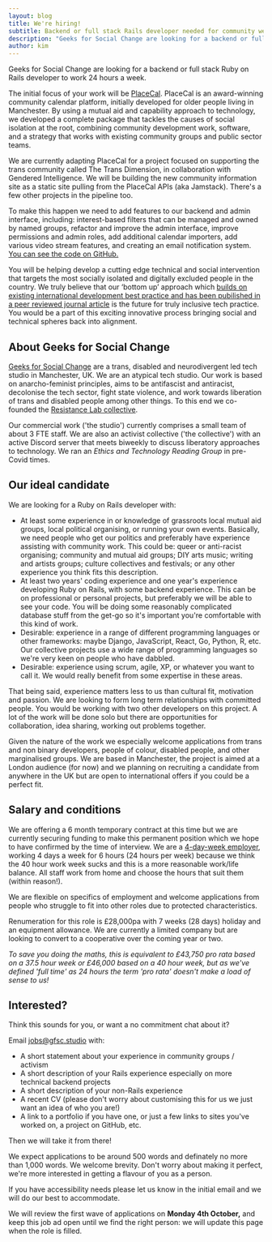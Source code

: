 ```yaml
---
layout: blog
title: We're hiring!
subtitle: Backend or full stack Rails developer needed for community web project
description: "Geeks for Social Change are looking for a backend or full stack Ruby on Rails developer to work 24 hours a week. The initial focus of your work will be PlaceCal, our award-winning community calendar platform"
author: kim
---
```


Geeks for Social Change are looking for a backend or full stack Ruby on Rails developer to work 24 hours a week. 

The initial focus of your work will be [PlaceCal](https://placecal.org/). PlaceCal is an award-winning community calendar platform, initially developed for older people living in Manchester. By using a mutual aid and capability approach to technology, we developed a complete package that tackles the causes of social isolation at the root, combining community development work, software, and a strategy that works with existing community groups and public sector teams. 

We are currently adapting PlaceCal for a project focused on supporting the trans community called The Trans Dimension, in collaboration with Gendered Intelligence. We will be building the new community information site as a static site pulling from the PlaceCal APIs (aka Jamstack). There's a few other projects in the pipeline too.

To make this happen we need to add features to our backend and admin interface, including: interest-based filters that can be managed and owned by named groups, refactor and improve the admin interface, improve permissions and admin roles, add additional calendar importers, add various video stream features, and creating an email notification system. [You can see the code on GitHub.](https://github.com/geeksforsocialchange/PlaceCal)

You will be helping develop a cutting edge technical and social intervention that targets the most socially isolated and digitally excluded people in the country. We truly believe that our ‘bottom up’ approach which [builds on existing international development best practice and has been pubilished in a peer reviewed journal article](https://www.tandfonline.com/doi/full/10.1080/1369118X.2020.1767173) is the future for truly inclusive tech practice. You would be a part of this exciting innovative process bringing social and technical spheres back into alignment.

## About Geeks for Social Change

[Geeks for Social Change](https://gfsc.studio/) are a trans, disabled and neurodivergent led tech studio in Manchester, UK. We are an atypical tech studio. Our work is based on anarcho-feminist principles, aims to be antifascist and antiracist, decolonise the tech sector, fight state violence, and work towards liberation of trans and disabled people among other things. To this end we co-founded the [Resistance Lab collective](https://resistancelab.network/).

Our commercial work ('the studio') currently comprises a small team of about 3 FTE staff. We are also an activist collective ('the collective') with an active Discord server that meets biweekly to discuss liberatory approaches to technology. We ran an *Ethics and Technology Reading Group* in pre-Covid times. 

## Our ideal candidate

We are looking for a Ruby on Rails developer with: 

- At least some experience in or knowledge of grassroots local mutual aid groups,  local political organising, or running your own events. Basically, we need people who get our politics and preferably have experience assisting with community work. This could be: queer or anti-racist organising; community and mutual aid groups; DIY arts music; writing and artists groups; culture collectives and festivals; or any other experience you think fits this description.
- At least two years' coding experience and one year's experience developing Ruby on Rails, with some backend experience. This can be on professional or personal projects, but preferably we will be able to see your code. You will be doing some reasonably complicated database stuff from the get-go so it's important you're comfortable with this kind of work.
- Desirable: experience in a range of different programming languages or other frameworks: maybe Django, JavaScript, React, Go, Python, R, etc. Our collective projects use a wide range of programming languages so we're very keen on people who have dabbled.
- Desirable: experience using scrum, agile, XP, or whatever you want to call it. We would really benefit from some expertise in these areas.

That being said, experience matters less to us than cultural fit, motivation and passion. We are looking to form long term relationships with committed people. You would be working with two other developers on this project. A lot of the work will be done solo but there are opportunities for collaboration, idea sharing, working out problems together.

Given the nature of the work we especially welcome applications from trans and non binary developers, people of colour, disabled people, and other marginalised groups. We are based in Manchester, the project is aimed at a London audience (for now) and we planning on recruiting a candidate from anywhere in the UK but are open to international offers if you could be a perfect fit.

## Salary and conditions

We are offering a 6 month temporary contract at this time but we are currently securing funding to make this permanent position which we hope to have confirmed by the time of interview. We are a [4-day-week employer](https://www.4dayweek.co.uk/), working 4 days a week for 6 hours (24 hours per week) because we think the 40 hour work week sucks and this is a more reasonable work/life balance. All staff work from home and choose the hours that suit them (within reason!).

We are flexible on specifics of employment and welcome applications from people who struggle to fit into other roles due to protected characteristics.

Renumeration for this role is £28,000pa with 7 weeks (28 days) holiday and an equipment allowance. We are currently a limited company but are looking to convert to a cooperative over the coming year or two. 

_To save you doing the maths, this is equivalent to £43,750 pro rata based on a 37.5 hour week or £46,000 based on a 40 hour week, but as we've defined 'full time' as 24 hours the term 'pro rata' doesn't make a load of sense to us!_

## **Interested?**

Think this sounds for you, or want a no commitment chat about it? 

Email jobs@gfsc.studio with: 

- A short statement about your experience in community groups / activism
- A short description of your Rails experience especially on more technical backend projects
- A short description of your non-Rails experience
- A recent CV (please don't worry about customising this for us we just want an idea of who you are!)
- A link to a portfolio if you have one, or just a few links to sites you've worked on, a project on GitHub, etc.

Then we will take it from there!  

We expect applications to be around 500 words and definately no more than 1,000 words. We welcome brevity. Don't worry about making it perfect, we're more interested in getting a flavour of you as a person.

If you have accessibility needs please let us know in the initial email and we will do our best to accommodate.

We will review the first wave of applications on **Monday 4th October,** and keep this job ad open until we find the right person: we will update this page when the role is filled.

